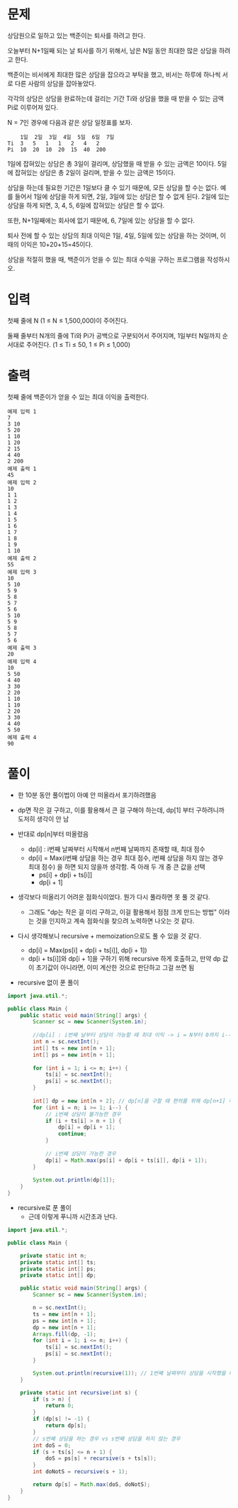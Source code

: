 # 문제
상담원으로 일하고 있는 백준이는 퇴사를 하려고 한다.

오늘부터 N+1일째 되는 날 퇴사를 하기 위해서, 남은 N일 동안 최대한 많은 상담을 하려고 한다.

백준이는 비서에게 최대한 많은 상담을 잡으라고 부탁을 했고, 비서는 하루에 하나씩 서로 다른 사람의 상담을 잡아놓았다.

각각의 상담은 상담을 완료하는데 걸리는 기간 Ti와 상담을 했을 때 받을 수 있는 금액 Pi로 이루어져 있다.

N = 7인 경우에 다음과 같은 상담 일정표를 보자.

```
 	1일	2일	3일	4일	5일	6일	7일
Ti	3	5	1	1	2	4	2
Pi	10	20	10	20	15	40	200
```

1일에 잡혀있는 상담은 총 3일이 걸리며, 상담했을 때 받을 수 있는 금액은 10이다. 5일에 잡혀있는 상담은 총 2일이 걸리며, 받을 수 있는 금액은 15이다.

상담을 하는데 필요한 기간은 1일보다 클 수 있기 때문에, 모든 상담을 할 수는 없다. 예를 들어서 1일에 상담을 하게 되면, 2일, 3일에 있는 상담은 할 수 없게 된다. 2일에 있는 상담을 하게 되면, 3, 4, 5, 6일에 잡혀있는 상담은 할 수 없다.

또한, N+1일째에는 회사에 없기 때문에, 6, 7일에 있는 상담을 할 수 없다.

퇴사 전에 할 수 있는 상담의 최대 이익은 1일, 4일, 5일에 있는 상담을 하는 것이며, 이때의 이익은 10+20+15=45이다.

상담을 적절히 했을 때, 백준이가 얻을 수 있는 최대 수익을 구하는 프로그램을 작성하시오.

# 입력
첫째 줄에 N (1 ≤ N ≤ 1,500,000)이 주어진다.

둘째 줄부터 N개의 줄에 Ti와 Pi가 공백으로 구분되어서 주어지며, 1일부터 N일까지 순서대로 주어진다. (1 ≤ Ti ≤ 50, 1 ≤ Pi ≤ 1,000)

# 출력
첫째 줄에 백준이가 얻을 수 있는 최대 이익을 출력한다.

```
예제 입력 1
7
3 10
5 20
1 10
1 20
2 15
4 40
2 200
예제 출력 1
45
예제 입력 2
10
1 1
1 2
1 3
1 4
1 5
1 6
1 7
1 8
1 9
1 10
예제 출력 2
55
예제 입력 3
10
5 10
5 9
5 8
5 7
5 6
5 10
5 9
5 8
5 7
5 6
예제 출력 3
20
예제 입력 4
10
5 50
4 40
3 30
2 20
1 10
1 10
2 20
3 30
4 40
5 50
예제 출력 4
90
```

# 풀이
- 한 10분 동안 풀이법이 아예 안 떠올라서 포기하려했음
- dp면 작은 걸 구하고, 이를 활용해서 큰 걸 구해야 하는데, dp[1] 부터 구하려니까 도저히 생각이 안 남
- 반대로 dp[n]부터 떠올렸음
  - dp[i] : i번째 날짜부터 시작해서 n번째 날짜까지 존재할 때, 최대 점수
  - dp[i] = Max(i번째 상담을 하는 경우 최대 점수, i번째 상담을 하지 않는 경우 최대 점수) 을 하면 되지 않을까 생각함. 즉 아래 두 개 중 큰 값을 선택 
    - ps[i] + dp[i + ts[i]]
    - dp[i + 1]
- 생각보다 떠올리기 어려운 점화식이었다. 뭔가 다시 풀라하면 못 풀 것 같다.
  - 그래도 "dp는 작은 걸 미리 구하고, 이걸 활용해서 점점 크게 만드는 방법" 이라는 것을 인지하고 계속 점화식을 찾으려 노력하면 나오는 것 같다.
- 다시 생각해보니 recursive + memoization으로도 풀 수 있을 것 같다.
  - dp[i] = Max(ps[i] + dp[i + ts[i]], dp[i + 1])
  - dp[i + ts[i]]와 dp[i + 1]을 구하기 위해 recursive 하게 호출하고, 만약 dp 값이 초기값이 아니라면, 이미 계산한 것으로 판단하고 그걸 쓰면 됨  

- recursive 없이 푼 풀이
```java
import java.util.*;

public class Main {
    public static void main(String[] args) {
        Scanner sc = new Scanner(System.in);
        
        //dp[i] : i번째 날부터 상담이 가능할 때 최대 이익 -> i = N부터 0까지 i--
        int n = sc.nextInt();
        int[] ts = new int[n + 1];
        int[] ps = new int[n + 1];
        
        for (int i = 1; i <= n; i++) {
            ts[i] = sc.nextInt();
            ps[i] = sc.nextInt();
        }
        
        int[] dp = new int[n + 2]; // dp[n]을 구할 때 편의를 위해 dp[n+1] 까지 지정
        for (int i = n; i >= 1; i--) {
            // i번째 상담이 불가능한 경우 
            if (i + ts[i] > n + 1) {
                dp[i] = dp[i + 1];
                continue;
            }
            
            // i번째 상담이 가능한 경우
            dp[i] = Math.max(ps[i] + dp[i + ts[i]], dp[i + 1]);
        }
        
        System.out.println(dp[1]);
    }
}
```

- recursive로 푼 풀이
  - 근데 이렇게 푸니까 시간초과 난다.
```java
import java.util.*;

public class Main {

    private static int n;
    private static int[] ts;
    private static int[] ps;
    private static int[] dp;

    public static void main(String[] args) {
        Scanner sc = new Scanner(System.in);

        n = sc.nextInt();
        ts = new int[n + 1];
        ps = new int[n + 1];
        dp = new int[n + 1];
        Arrays.fill(dp, -1);
        for (int i = 1; i <= n; i++) {
            ts[i] = sc.nextInt();
            ps[i] = sc.nextInt();
        }

        System.out.println(recursive(1)); // 1번째 날짜부터 상담을 시작했을 때 최대 이익
    }

    private static int recursive(int s) {
        if (s > n) {
            return 0;
        }
        if (dp[s] != -1) {
            return dp[s];
        }
        // s번째 상담을 하는 경우 vs s번째 상담을 하지 않는 경우
        int doS = 0;
        if (s + ts[s] <= n + 1) {
            doS = ps[s] + recursive(s + ts[s]);
        }
        int doNotS = recursive(s + 1);

        return dp[s] = Math.max(doS, doNotS);
    }
}

```
